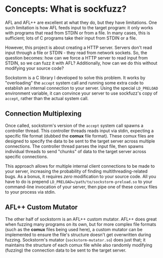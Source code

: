 # Concepts: What is sockfuzz?

AFL and AFL++ are excellent at what they do, but they have limitations. One such limitation is how AFL feeds input to the target program: it only works with programs that read from STDIN or from a file. In many cases, this is sufficient; lots of C programs take their input from STDIN or a file.
  
However, this project is about creating a HTTP server. Servers don't read input through a file or STDIN - they read from network sockets. So, the question becomes: how can we force a HTTP server to read input from STDIN, so we can fuzz it with AFL? Additionally, how can we do this without modifying your source code?
  
Sockstorm is a C library I developed to solve this problem. It works by "overloading" the `accept` system call and running some extra code to establish an internal connection to your server. Using the special `LD_PRELOAD` environment variable, it can convince your server to use sockfuzz's copy of `accept`, rather than the actual system call.

## Connection Multiplexing

Once called, sockstorm's version of the `accept` system call spawns a controller thread. This controller threads reads input via stdin, expecting a specific file format (dubbed the **comux** file format). These comux files are designed to specify the data to be sent to the target server across multiple connections. The controller thread parses the input file, then spawns individual threads to send "chunks" of data to the target server across specific connections.

This approach allows for multiple internal client connections to be made to your server, increasing the probability of finding multithreading-related bugs. As a bonus, it requires *zero* modification to your source code. All you have to do is prepend `LD_PRELOAD=/path/to/sockstorm-preload.so` to your command-line invocation of your server, then pipe one of these comux files to your process via stdin.

## AFL++ Custom Mutator

The other half of sockstorm is an AFL++ custom mutator. AFL++ does great when fuzzing many programs on its own, but for more complex file formats (such as the **comux** files being used here), a custom mutator can be implemented to ensure the file's structure doesn't get overwritten during fuzzing. Sockstorm's mutator (`sockstorm-mutator.so`) does just that; it maintains the structure of each comux file while also randomly modifying (fuzzing) the connection data to be sent to the target server.
